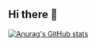 ## Hi there 👋

[![Anurag's GitHub stats](https://github-readme-stats.vercel.app/api?username=marco-ambrosio)](https://github.com/anuraghazra/github-readme-stats)

<!--
**marco-ambrosio/marco-ambrosio** is a ✨ _special_ ✨ repository because its `README.md` (this file) appears on your GitHub profile.

Here are some ideas to get you started:

- 🔭 I’m currently working on ...
- 🌱 I’m currently learning ...
- 👯 I’m looking to collaborate on ...
- 🤔 I’m looking for help with ...
- 💬 Ask me about ...
- 📫 How to reach me: ...
- 😄 Pronouns: ...
- ⚡ Fun fact: ...
-->
